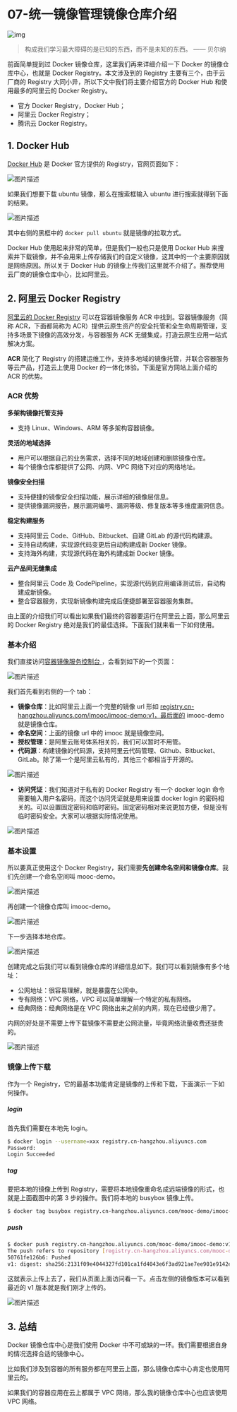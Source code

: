 # 07-统一镜像管理镜像仓库介绍

![img](./assets/5f16cac600017c7706400426.jpg)

> 构成我们学习最大障碍的是已知的东西，而不是未知的东西。 —— 贝尔纳

前面简单提到过 Docker 镜像仓库，这里我们再来详细介绍一下 Docker 的镜像仓库中心，也就是 Docker Registry。本文涉及到的 Registry 主要有三个，由于云厂商的 Registry 大同小异，所以下文中我们将主要介绍官方的 Docker Hub 和使用最多的阿里云的 Docker Registry。

- 官方 Docker Registry，Docker Hub；
- 阿里云 Docker Registry；
- 腾讯云 Docker Registry。

## 1. Docker Hub

[Docker Hub](https://hub.docker.com) 是 Docker 官方提供的 Registry，官网页面如下：

![图片描述](./assets/5f16caec000120f916000858.jpg)

如果我们想要下载 ubuntu 镜像，那么在搜索框输入 ubuntu 进行搜索就得到下面的结果。

![图片描述](./assets/5f16caf40001573627341502.png)

其中右侧的黑框中的 `docker pull ubuntu` 就是镜像的拉取方式。

Docker Hub 使用起来非常的简单，但是我们一般也只是使用 Docker Hub 来搜索并下载镜像，并不会用来上传存储我们的自定义镜像，这其中的一个主要原因就是网络原因。所以关于 Docker Hub 的镜像上传我们这里就不介绍了。推荐使用云厂商的镜像仓库中心，比如阿里云。

## 2. 阿里云 Docker Registry

[阿里云的 Docker Registry](https://cn.aliyun.com/product/acr) 可以在容器镜像服务 ACR 中找到。容器镜像服务（简称 ACR，下面都简称为 ACR）提供云原生资产的安全托管和全生命周期管理，支持多场景下镜像的高效分发，与容器服务 ACK 无缝集成，打造云原生应用一站式解决方案。

**ACR** 简化了 Registry 的搭建运维工作，支持多地域的镜像托管，并联合容器服务等云产品，打造云上使用 Docker 的一体化体验。下面是官方网站上面介绍的 ACR 的优势。

### ACR 优势

**多架构镜像托管支持**

- 支持 Linux、Windows、ARM 等多架构容器镜像。

**灵活的地域选择**

- 用户可以根据自己的业务需求，选择不同的地域创建和删除镜像仓库。
- 每个镜像仓库都提供了公网、内网、VPC 网络下对应的网络地址。

**镜像安全扫描**

- 支持便捷的镜像安全扫描功能，展示详细的镜像层信息。
- 提供镜像漏洞报告，展示漏洞编号、漏洞等级、修复版本等多维度漏洞信息。

**稳定构建服务**

- 支持阿里云 Code、GitHub、Bitbucket、自建 GitLab 的源代码构建源。
- 支持自动构建，实现源代码变更后自动构建成新 Docker 镜像。
- 支持海外构建，实现源代码在海外构建成新 Docker 镜像。

**云产品间无缝集成**

- 整合阿里云 Code 及 CodePipeline，实现源代码到应用编译测试后，自动构建成新镜像。
- 整合容器服务，实现新镜像构建完成后便捷部署至容器服务集群。

由上面的介绍我们可以看出如果我们最终的容器要运行在阿里云上面，那么阿里云的 Docker Registry 绝对是我们的最佳选择。下面我们就来看一下如何使用。

### 基本介绍

我们直接访问[容器镜像服务控制台 ](https://cr.console.aliyun.com/)，会看到如下的一个页面：

![图片描述](./assets/5f16cb000001a4cd23520740.png)

我们首先看到右侧的一个 tab：

- **镜像仓库**：比如阿里云上面一个完整的镜像 url 形如 [registry.cn-hangzhou.aliyuncs.com/imooc/imooc-demo:v1，最后面的](http://registry.cn-hangzhou.aliyuncs.com/imooc/imooc-demo:v1，最后面的) imooc-demo 就是镜像仓库。
- **命名空间**：上面的镜像 url 中的 imooc 就是镜像空间。
- **授权管理**：是阿里云账号体系相关的，我们可以暂时不用管。
- **代码源**：构建镜像的代码源，支持阿里云代码管理、Github、Bitbucket、GitLab。除了第一个是阿里云私有的，其他三个都相当于开源的。

![图片描述](./assets/5f16cb0800010b1218100608.png)

- **访问凭证**：我们知道对于私有的 Docker Registry 有一个 docker login 命令需要输入用户名密码，而这个访问凭证就是用来设置 docker login 的密码相关的。可以设置固定密码和临时密码。固定密码相对来说更加方便，但是没有临时密码安全。大家可以根据实际情况使用。

![图片描述](./assets/5f16cb100001d57e21980986.png)

### 基本设置

所以要真正使用这个 Docker Registry，我们需要**先创建命名空间和镜像仓库**。我们先创建一个命名空间叫 mooc-demo。

![图片描述](./assets/5f16cb1a0001720516160656.png)

再创建一个镜像仓库叫 imooc-demo。

![图片描述](./assets/5f16cb230001ceba17341472.png)

下一步选择本地仓库。

![图片描述](./assets/5f16cb2c000172e415740680.png)

创建完成之后我们可以看到镜像仓库的详细信息如下。我们可以看到镜像有多个地址：

- 公网地址：很容易理解，就是暴露在公网中。
- 专有网络：VPC 网络，VPC 可以简单理解一个特定的私有网络。
- 经典网络：经典网络是在 VPC 网络出来之前的内网，现在已经很少用了。

内网的好处是不需要上传下载镜像不需要走公网流量，毕竟网络流量收费还挺贵的。

![图片描述](./assets/5f16cb350001f67018781902-20230814110330389.png)

### 镜像上传下载

作为一个 Registry，它的最基本功能肯定是镜像的上传和下载，下面演示一下如何操作。

##### login

首先我们需要在本地先 login。

```bash
$ docker login --username=xxx registry.cn-hangzhou.aliyuncs.com
Password:
Login Succeeded
```

##### tag

要把本地的镜像上传到 Registry，需要将本地镜像重命名成远端镜像的形式，也就是上面截图中的第 3 步的操作。我们将本地的 busybox 镜像上传。

```bash
$ docker tag busybox registry.cn-hangzhou.aliyuncs.com/mooc-demo/imooc-demo:v1
```

##### push

```bash
$ docker push registry.cn-hangzhou.aliyuncs.com/mooc-demo/imooc-demo:v1
The push refers to repository [registry.cn-hangzhou.aliyuncs.com/mooc-demo/imooc-demo]
50761fe126b6: Pushed
v1: digest: sha256:2131f09e4044327fd101ca1fd4043e6f3ad921ae7ee901e9142e6e36b354a907 size: 527
```

这就表示上传上去了，我们从页面上面访问看一下。点击左侧的镜像版本可以看到最近的 v1 版本就是我们刚才上传的。

![图片描述](./assets/5f16cb3f00018f7118140674.png)

## 3. 总结

Docker 镜像仓库中心是我们使用 Docker 中不可或缺的一环。我们需要根据自身的情况选择合适的镜像中心。

比如我们涉及到容器的所有服务都在阿里云上面，那么镜像仓库中心肯定也使用阿里云的。

如果我们的容器应用在云上都属于 VPC 网络，那么我的镜像仓库中心也应该使用 VPC 网络。